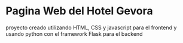 # Pagina Web del Hotel Gevora 

proyecto creado utilizando HTML, CSS y javascript para el frontend y usando python con el framework Flask para el backend
